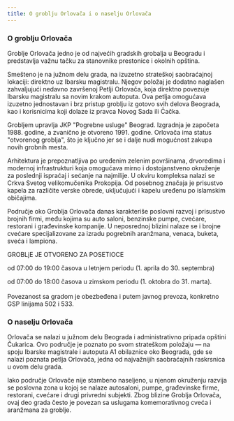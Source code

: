 ```yaml
---
title: O groblju Orlovača i o naselju Orlovača
---
```


### O groblju Orlovača

Groblje Orlovača jedno je od najvećih gradskih grobalja u Beogradu i predstavlja važnu tačku za stanovnike prestonice i okolnih opština.

Smešteno je na južnom delu grada, na izuzetno strateškoj saobraćajnoj lokaciji: direktno uz Ibarsku magistralu. Njegov položaj je dodatno naglašen zahvaljujući nedavno završenoj Petlji Orlovača, koja direktno povezuje Ibarsku magistralu sa novim krakom autoputa. Ova petlja omogućava izuzetno jednostavan i brz pristup groblju iz gotovo svih delova Beograda, kao i korisnicima koji dolaze iz pravca Novog Sada ili Čačka.

Grobljem upravlja JKP "Pogrebne usluge" Beograd. Izgradnja je započeta 1988. godine, a zvanično je otvoreno 1991. godine. Orlovača ima status "otvorenog groblja", što je ključno jer se i dalje nudi mogućnost zakupa novih grobnih mesta.

Arhitektura je prepoznatljiva po uređenim zelenim površinama, drvoredima i modernoj infrastrukturi koja omogućava mirno i dostojanstveno okruženje za poslednji ispraćaj i sećanje na najmilije. U okviru kompleksa nalazi se Crkva Svetog velikomučenika Prokopija. Od posebnog značaja je prisustvo kapela za različite verske obrede, uključujući i kapelu uređenu po islamskim običajima.

Područje oko Groblja Orlovača danas karakteriše poslovni razvoj i prisustvo brojnih firmi, među kojima su auto saloni, benzinske pumpe, cvećare, restorani i građevinske kompanije. U neposrednoj blizini nalaze se i brojne cvećare specijalizovane za izradu pogrebnih aranžmana, venaca, buketa, sveća i lampiona.

GROBLjE JE OTVORENO ZA POSETIOCE

od 07:00 do 19:00 časova u letnjem periodu (1. aprila do 30. septembra)

od 07:00 do 18:00 časova u zimskom periodu (1. oktobra do 31. marta).
<br />
<br />
Povezanost sa gradom je obezbeđena i putem javnog prevoza, konkretno GSP linijama 502 i 533.

### O naselju Orlovača

Orlovača se nalazi u južnom delu Beograda i administrativno pripada opštini Čukarica. Ovo područje je poznato po svom strateškom položaju — na spoju Ibarske magistrale i autoputa A1 obilaznice oko Beograda, gde se nalazi poznata petlja Orlovača, jedna od najvažnijih saobraćajnih raskrsnica u ovom delu grada.

Iako područje Orlovače nije stambeno naseljeno, u njenom okruženju razvija se poslovna zona u kojoj se nalaze autosaloni, pumpe, građevinske firme, restorani, cvećare i drugi privredni subjekti. Zbog blizine Groblja Orlovača, ovaj deo grada često je povezan sa uslugama komemorativnog cveća i aranžmana za groblje.

<br />
<br />
<br />
<br />
